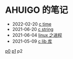 # AHUIGO 的笔记
- 2022-02-20 [c time](/b/c/c-time) 
- 2021-06-20 [c string](/b/c/c-str) 
- 2021-06-04 [linux 之进程](/b/c/c-process) 
- 2021-05-09 [c lib 库](/b/c/c-lib) 

 [p0](/) [p1](/b/p/p1) p2